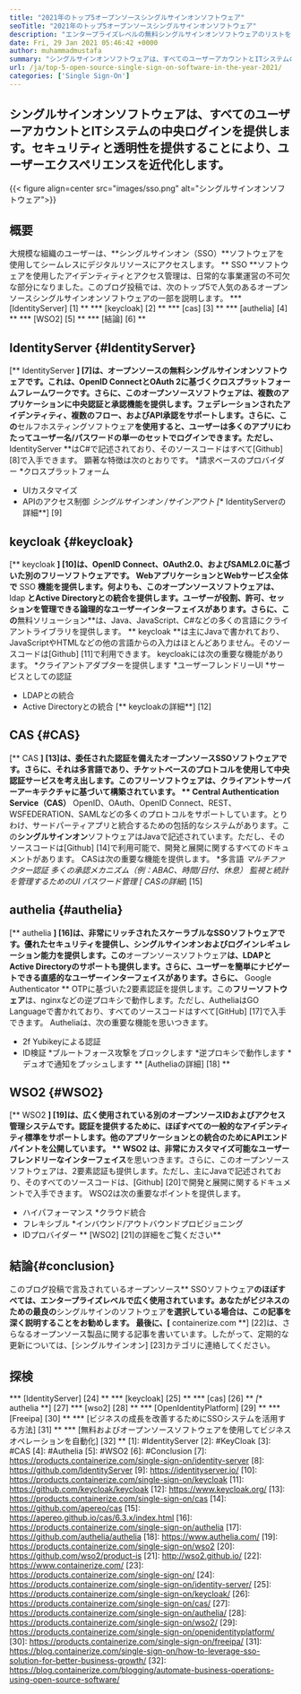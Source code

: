 ```yaml
---
title: "2021年のトップ5オープンソースシングルサインオンソフトウェア" 
seoTitle: "2021年のトップ5オープンソースシングルサインオンソフトウェア" 
description: "エンタープライズレベルの無料シングルサインオンソフトウェアのリストを確認してください。これらのオープンソースSSOソリューションには、IdentityServer、keycloakが含まれます。 CAS、Authelia、およびWSO2。" 
date: Fri, 29 Jan 2021 05:46:42 +0000
author: muhammadmustafa
summary: "シングルサインオンソフトウェアは、すべてのユーザーアカウントとITシステムの中央ログインを提供します。セキュリティと透明性を提供することにより、ユーザーエクスペリエンスを近代化します。" 
url: /ja/top-5-open-source-single-sign-on-software-in-the-year-2021/
categories: ['Single Sign-On']
---
```


## シングルサインオンソフトウェアは、すべてのユーザーアカウントとITシステムの中央ログインを提供します。セキュリティと透明性を提供することにより、ユーザーエクスペリエンスを近代化します。

{{< figure align=center src="images/sso.png" alt="シングルサインオンソフトウェア">}}


## 概要
大規模な組織のユーザーは、**シングルサインオン（SSO）**ソフトウェアを使用してシームレスにデジタルリソースにアクセスします。 ** SSO **ソフトウェアを使用したアイデンティティとアクセス管理は、日常的な事業運営の不可欠な部分になりました。このブログ投稿では、次のトップ5で人気のあるオープンソースシングルサインオンソフトウェアの一部を説明します。
  *** [IdentityServer] [1] **
  *** [keycloak] [2] **
  *** [cas] [3] **
  *** [authelia] [4] **
  *** [WSO2] [5] **
  *** [結論] [6] **

## IdentityServer {#IdentityServer}
[** IdentityServer **] [7]は、オープンソースの無料シングルサインオンソフトウェアです。これは、OpenID ConnectとOAuth 2に基づくクロスプラットフォームフレームワークです。さらに、このオープンソースソフトウェアは、複数のアプリケーションに中央認証と承認機能を提供します。フェデレーションされたアイデンティティ、複数のフロー、およびAPI承認をサポートします。さらに、この**セルフホスティングソフトウェア**を使用すると、ユーザーは多くのアプリにわたってユーザー名/パスワードの単一のセットでログインできます。ただし、** IdentityServer **はC#で記述されており、そのソースコードはすべて[Github] [8]で入手できます。
顕著な特徴は次のとおりです。
  *請求ベースのプロバイダー
  *クロスプラットフォーム
  * UIカスタマイズ
  * APIのアクセス制御
  *シングルサインオン /サインアウト
[** IdentityServerの詳細**] [9]

## keycloak {#keycloak}
[** keycloak **] [10]は、OpenID Connect、OAuth2.0、およびSAML2.0に基づいた別のフリーソフトウェアです。 WebアプリケーションとWebサービス全体で** SSO **機能を提供します。何よりも、このオープンソースソフトウェアは、** ldap **とActive Directoryとの統合を提供します。ユーザーが役割、許可、セッションを管理できる論理的なユーザーインターフェイスがあります。さらに、この**無料ソリューション**は、Java、JavaScript、C#などの多くの言語にクライアントライブラリを提供します。 ** keycloak **は主にJavaで書かれており、JavaScriptやHTMLなどの他の言語からの入力はほとんどありません。そのソースコードは[Github] [11]で利用できます。
keycloakには次の重要な機能があります。
  *クライアントアダプターを提供します
  *ユーザーフレンドリーUI
  *サービスとしての認証
  * LDAPとの統合
  * Active Directoryとの統合
[** keycloakの詳細**] [12]

## CAS {#CAS}
[** CAS **] [13]は、委任された認証を備えたオープンソースSSOソフトウェアです。さらに、それは多言語であり、チケットベースのプロトコルを使用して中央認証サービスを考え出します。このフリーソフトウェアは、クライアントサーバーアーキテクチャに基づいて構築されています。 ** Central Authentication Service（CAS）** OpenID、OAuth、OpenID Connect、REST、WSFEDERATION、SAMLなどの多くのプロトコルをサポートしています。とりわけ、サードパーティアプリと統合するための包括的なシステムがあります。この**シングルサインオン**ソフトウェアはJavaで記述されています。ただし、そのソースコードは[Github] [14]で利用可能で、開発と展開に関するすべてのドキュメントがあります。
CASは次の重要な機能を提供します。
  *多言語
  *マルチファクター認証
  *多くの承認メカニズム（例：ABAC、時間/日付、休息）
  *監視と統計を管理するためのUI
  *パスワード管理
[** CASの詳細**] [15]

## authelia {#authelia}
[** authelia **] [16]は、非常にリッチされたスケーラブルなSSOソフトウェアです。優れたセキュリティを提供し、シングルサインオンおよびログインレギュレーション能力を提供します。この**オープンソースソフトウェア**は、LDAPとActive Directoryのサポートも提供します。さらに、ユーザーを簡単にナビゲートできる直感的なユーザーインターフェイスがあります。さらに、** Google Authenticator ** OTPに基づいた2要素認証を提供します。この**フリーソフトウェア**は、nginxなどの逆プロキシで動作します。ただし、AutheliaはGO Languageで書かれており、すべてのソースコードはすべて[GitHub] [17]で入手できます。
Autheliaは、次の重要な機能を思いつきます。
  * 2f Yubikeyによる認証
  * ID検証
  *ブルートフォース攻撃をブロックします
  *逆プロキシで動作します
  *デュオで通知をプッシュします
** [Autheliaの詳細] [18] **

## WSO2 {#WSO2}
[** WSO2 **] [19]は、広く使用されている別のオープンソースIDおよびアクセス管理システムです。認証を提供するために、ほぼすべての一般的なアイデンティティ標準をサポートします。他のアプリケーションとの統合のためにAPIエンドパイントを公開しています。 ** WSO2 **は、非常にカスタマイズ可能な**ユーザーフレンドリーなインターフェイス**を思いつきます。さらに、このオープンソースソフトウェアは、2要素認証も提供します。ただし、主にJavaで記述されており、そのすべてのソースコードは、[Github] [20]で開発と展開に関するドキュメントで入手できます。
WSO2は次の重要なポイントを提供します。
  * ハイパフォーマンス
  *クラウド統合
  * フレキシブル
  *インバウンド/アウトバウンドプロビジョニング
  * IDプロバイダー
** [WSO2] [21]の詳細をご覧ください**

## 結論{#conclusion}
このブログ投稿で言及されているオープンソース** SSOソフトウェア**のほぼすべては、エンタープライズレベルで広く使用されています。あなたがビジネスのための最良の**シングルサインのソフトウェア**を選択している場合は、この記事を深く説明することをお勧めします。
最後に、[** containerize.com **] [22]は、さらなるオープンソース製品に関する記事を書いています。したがって、定期的な更新については、[シングルサインオン] [23]カテゴリに連絡してください。

## 探検
  *** [IdentityServer] [24] **
  *** [keycloak] [25] **
  *** [cas] [26] **
  *[** authelia **] [27]
  *** [wso2] [28] **
  *** [OpenIdentityPlatform] [29] **
  *** [Freeipa] [30] **
  *** [ビジネスの成長を改善するためにSSOシステムを活用する方法] [31] **
  *** [無料およびオープンソースソフトウェアを使用してビジネスオペレーションを自動化] [32] **
[1]: #IdentityServer
[2]: #KeyCloak
[3]: #CAS
[4]: #Authelia
[5]: #WSO2
[6]: #Conclusion
[7]: https://products.containerize.com/single-sign-on/identity-server
[8]: https://github.com/IdentityServer
[9]: https://identityserver.io/
[10]: https://products.containerize.com/single-sign-on/keycloak
[11]: https://github.com/keycloak/keycloak
[12]: https://www.keycloak.org/
[13]: https://products.containerize.com/single-sign-on/cas
[14]: https://github.com/apereo/cas
[15]: https://apereo.github.io/cas/6.3.x/index.html
[16]: https://products.containerize.com/single-sign-on/authelia
[17]: https://github.com/authelia/authelia
[18]: https://www.authelia.com/
[19]: https://products.containerize.com/single-sign-on/wso2
[20]: https://github.com/wso2/product-is
[21]: http://wso2.github.io/
[22]: https://www.containerize.com/
[23]: https://products.containerize.com/single-sign-on/
[24]: https://products.containerize.com/single-sign-on/identity-server/
[25]: https://products.containerize.com/single-sign-on/keycloak/
[26]: https://products.containerize.com/single-sign-on/cas/
[27]: https://products.containerize.com/single-sign-on/authelia/
[28]: https://products.containerize.com/single-sign-on/wso2/
[29]: https://products.containerize.com/single-sign-on/openidentityplatform/
[30]: https://products.containerize.com/single-sign-on/freeipa/
[31]: https://blog.containerize.com/single-sign-on/how-to-leverage-sso-solution-for-better-business-growth/
[32]: https://blog.containerize.com/blogging/automate-business-operations-using-open-source-software/
